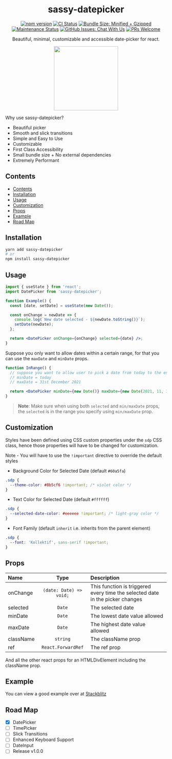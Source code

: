 <div align="center">
<h1>sassy-datepicker</h1>

[![npm version](https://badge.fury.io/js/sassy-datepicker.svg)](https://badge.fury.io/js/sassy-datepicker)
[![CI Status](https://github.com/sassy-labs/datepicker/actions/workflows/main.yml/badge.svg)](https://github.com/sassy-labs/datepicker/actions/workflows/main.yml)
[![Bundle Size: Minified + Gzipped](https://img.shields.io/bundlephobia/minzip/sassy-datepicker?color=orange&label=minzip)](https://bundlephobia.com/package/sassy-datepicker)
[![Maintenance Status](https://badgen.net/badge/maintenance/active/green)](https://github.com/sassy-labs/datepicker#maintenance-status)
[![GitHub Issues: Chat With Us](https://badgen.net/badge/issues/chat%20with%20us/purple)](https://github.com/sassy-labs/datepicker/issues)
[![PRs Welcome](https://img.shields.io/badge/PRs-welcome-blueviolet.svg)](https://github.com/sassy-labs/datepicker/pulls)

Beautiful, minimal, customizable and accessible date-picker for react.

<img src="https://user-images.githubusercontent.com/54456279/141679315-1e63bfd3-709e-40b4-9c8f-5b8172429078.jpg" height="200px" />

</div>

Why use sassy-datepicker?

- Beautiful picker
- Smooth and slick transitions
- Simple and Easy to Use
- Customizable
- First Class Accessibility
- Small bundle size + No external dependencies
- Extremely Performant

## Contents

- [Contents](#contents)
- [Installation](#installation)
- [Usage](#usage)
- [Customization](#customization)
- [Props](#props)
- [Example](#example)
- [Road Map](#road-map)

## Installation

```sh
yarn add sassy-datepicker
# or
npm install sassy-datepicker
```

## Usage

```jsx
import { useState } from 'react';
import DatePicker from 'sassy-datepicker';

function Example() {
  const [date, setDate] = useState(new Date());

  const onChange = newDate => {
    console.log(`New date selected - ${newDate.toString()}`);
    setDate(newDate);
  };

  return <DatePicker onChange={onChange} selected={date} />;
}
```

Suppose you only want to allow dates within a certain range, for that you can use the `maxDate` and `minDate` props.

```jsx
function InRange() {
  // suppose you want to allow user to pick a date from today to the end of this year
  // minDate = today
  // maxDate = 31st December 2021

  return <DatePicker minDate={new Date()} maxDate={new Date(2021, 11, 31)} />;
}
```

> **Note**: Make sure when using both `selected` and `min/maxDate` props, the `selected` is in the range you specify using `min/maxDate` prop.

## Customization

Styles have been defined using CSS custom properties under the `sdp` CSS class, hence those properties will have to be changed for customization.

Note - You will have to use the `!important` directive to override the default styles

- Background Color for Selected Date (default `#60a5fa`)

```css
.sdp {
  --theme-color: #8b5cf6 !important; /* violet color */
}
```

- Text Color for Selected Date (default `#ffffff`)

```css
.sdp {
  --selected-date-color: #eeeeee !important; /* light-gray color */
}
```

- Font Family (default `inherit` i.e. inherits from the parent element)

```css
.sdp {
  --font: 'Kollektif', sans-serif !important;
}
```

## Props

| Name         |          Type           | Description                                                                   |
| :----------- | :---------------------: | :---------------------------------------------------------------------------- |
| onChange     | `(date: Date) => void;` | This function is triggered every time the selected date in the picker changes |
| selected     |         `Date`          | The selected date                                                       |
| minDate      |         `Date`          | The lowest date value allowed                                                 |
| maxDate      |         `Date`          | The highest date value allowed                                                |
| className    |        `string`         | The className prop                                                            |
| ref          |   `React.ForwardRef`    | The ref prop                                                                  |

And all the other react props for an HTMLDivElement including the className prop.

## Example

You can view a good example over at [Stackblitz](https://stackblitz.com/edit/react-umsdtl)


## Road Map

- [x] DatePicker
- [ ] TimePicker
- [ ] Slick Transitions
- [ ] Enhanced Keyboard Support
- [ ] DateInput
- [ ] Release v1.0.0

